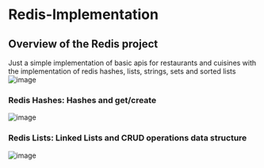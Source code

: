 # Redis-Implementation

## Overview of the Redis project
Just a simple implementation of basic apis for restaurants and cuisines with the implementation of redis hashes, lists, strings, sets and sorted lists
![image](https://github.com/user-attachments/assets/2755b99a-cbde-48bb-bf0c-41528b0b98a2)
### Redis Hashes: Hashes and get/create 
![image](https://github.com/user-attachments/assets/2109ce1c-4c7a-4507-aa20-501af55fa5cb)
### Redis Lists: Linked Lists and CRUD operations data structure
![image](https://github.com/user-attachments/assets/48142637-9dd1-487a-8900-4f5dfb9cee94)
